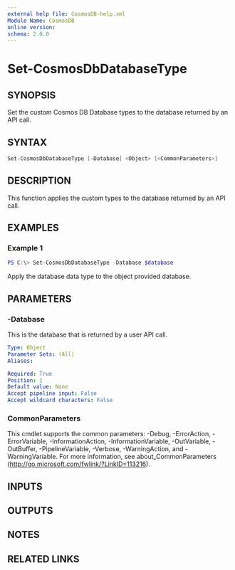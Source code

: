 ```yaml
---
external help file: CosmosDB-help.xml
Module Name: CosmosDB
online version:
schema: 2.0.0
---
```


# Set-CosmosDbDatabaseType

## SYNOPSIS

Set the custom Cosmos DB Database types to the database
returned by an API call.

## SYNTAX

```powershell
Set-CosmosDbDatabaseType [-Database] <Object> [<CommonParameters>]
```

## DESCRIPTION

This function applies the custom types to the database returned
by an API call.

## EXAMPLES

### Example 1

```powershell
PS C:\> Set-CosmosDbDatabaseType -Database $database
```

Apply the database data type to the object provided database.

## PARAMETERS

### -Database

This is the database that is returned by a user API call.

```yaml
Type: Object
Parameter Sets: (All)
Aliases:

Required: True
Position: 1
Default value: None
Accept pipeline input: False
Accept wildcard characters: False
```

### CommonParameters

This cmdlet supports the common parameters: -Debug, -ErrorAction, -ErrorVariable, -InformationAction, -InformationVariable, -OutVariable, -OutBuffer, -PipelineVariable, -Verbose, -WarningAction, and -WarningVariable.
For more information, see about_CommonParameters (http://go.microsoft.com/fwlink/?LinkID=113216).

## INPUTS

## OUTPUTS

## NOTES

## RELATED LINKS
